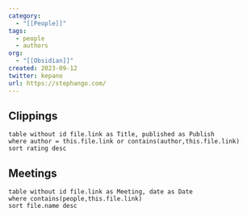 ```yaml
---
category:
  - "[[People]]"
tags:
  - people
  - authors
org:
  - "[[Obsidian]]"
created: 2023-09-12
twitter: kepano
url: https://stephango.com/
---
```

## Clippings

```dataview
table without id file.link as Title, published as Publish
where author = this.file.link or contains(author,this.file.link)
sort rating desc
```

## Meetings

```dataview
table without id file.link as Meeting, date as Date
where contains(people,this.file.link)
sort file.name desc
```

